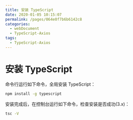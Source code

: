 ```yaml
---
title: 安装 TypeScript
date: 2020-01-05 10:15:07
permalink: /pages/064e0f7b6b6142c8
categories: 
  - webDocument
  - TypeScript-Axios
tags: 
  - TypeScript-Axios
---
```

# 安装 TypeScript

命令行运行如下命令，全局安装 TypeScript：

```bash
npm install -g typescript
```

安装完成后，在控制台运行如下命令，检查安装是否成功(3.x)：

```bash
tsc -V
```
